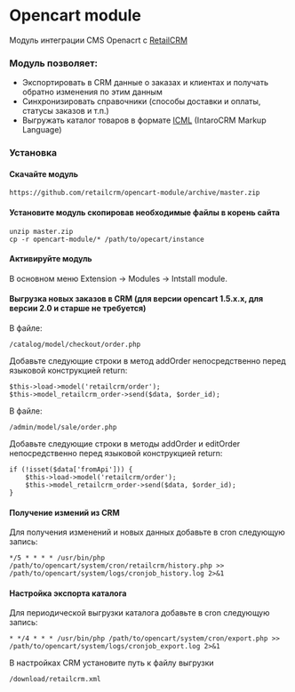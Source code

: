 Opencart module
===============

Модуль интеграции CMS Openacrt c  [RetailCRM](http://retailcrm.ru)

### Модуль позволяет:

* Экспортировать в CRM данные о заказах и клиентах и получать обратно изменения по этим данным
* Синхронизировать справочники (способы доставки и оплаты, статусы заказов и т.п.)
* Выгружать каталог товаров в формате [ICML](http://retailcrm.ru/docs/Разработчики/ФорматICML) (IntaroCRM Markup Language)

### Установка

#### Скачайте модуль

```
https://github.com/retailcrm/opencart-module/archive/master.zip
```


#### Установите модуль скопировав необходимые файлы в корень сайта
```
unzip master.zip
cp -r opencart-module/* /path/to/opecart/instance
```

#### Активируйте модуль

В основном меню Extension -> Modules -> Intstall module.

#### Выгрузка новых заказов в CRM (для версии opencart 1.5.x.x, для версии 2.0 и старше не требуется)

В файле:

```
/catalog/model/checkout/order.php
```

Добавьте следующие строки в метод addOrder непосредственно перед языковой конструкцией return:

```
$this->load->model('retailcrm/order');
$this->model_retailcrm_order->send($data, $order_id);
```

В файле:

```
/admin/model/sale/order.php
```

Добавьте следующие строки в методы addOrder и editOrder непосредственно перед языковой конструкцией return:

```
if (!isset($data['fromApi'])) {
    $this->load->model('retailcrm/order');
    $this->model_retailcrm_order->send($data, $order_id);
}
```

#### Получение измений из CRM

Для получения изменений и новых данных добавьте в cron следующую запись:

```
*/5 * * * * /usr/bin/php /path/to/opencart/system/cron/retailcrm/history.php >> /path/to/opencart/system/logs/cronjob_history.log 2>&1
```

#### Настройка экспорта каталога

Для периодической выгрузки каталога добавьте в cron следующую запись:

```
* */4 * * * /usr/bin/php /path/to/opencart/system/cron/export.php >> /path/to/opencart/system/logs/cronjob_export.log 2>&1
```

В настройках CRM установите путь к файлу выгрузки

```
/download/retailcrm.xml
```
